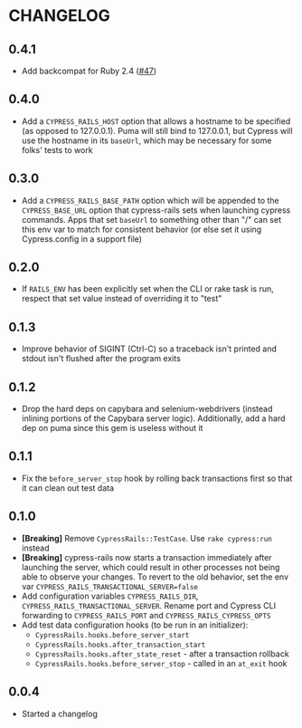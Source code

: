 # CHANGELOG

## 0.4.1

* Add backcompat for Ruby 2.4
  ([#47](https://github.com/testdouble/cypress-rails/pull/47))

## 0.4.0

* Add a `CYPRESS_RAILS_HOST` option that allows a hostname to be specified (as
opposed to 127.0.0.1). Puma will still bind to 127.0.0.1, but Cypress will use
the hostname in its `baseUrl`, which may be necessary for some folks' tests to
work

## 0.3.0

* Add a `CYPRESS_RAILS_BASE_PATH` option which will be appended to the
  `CYPRESS_BASE_URL` option that cypress-rails sets when launching cypress
  commands. Apps that set `baseUrl` to something other than "/" can set this env
  var to match for consistent behavior (or else set it using Cypress.config in a
  support file)

## 0.2.0

* If `RAILS_ENV` has been explicitly set when the CLI or rake task is run,
respect that set value instead of overriding it to "test"

## 0.1.3

* Improve behavior of SIGINT (Ctrl-C) so a traceback isn't printed and stdout
  isn't flushed after the program exits

## 0.1.2

* Drop the hard deps on capybara and selenium-webdrivers (instead inlining
  portions of the Capybara server logic). Additionally, add a hard dep on puma
  since this gem is useless without it

## 0.1.1

* Fix the `before_server_stop` hook by rolling back transactions first so that
  it can clean out test data

## 0.1.0

* **[Breaking]** Remove `CypressRails::TestCase`. Use `rake cypress:run` instead
* **[Breaking]** cypress-rails now starts a transaction immediately after
  launching the server, which could result in other processes not being able
  to observe your changes. To revert to the old behavior, set the env var
  `CYPRESS_RAILS_TRANSACTIONAL_SERVER=false`
* Add configuration variables `CYPRESS_RAILS_DIR`,
  `CYPRESS_RAILS_TRANSACTIONAL_SERVER`. Rename port and Cypress CLI forwarding
  to `CYPRESS_RAILS_PORT` and `CYPRESS_RAILS_CYPRESS_OPTS`
* Add test data configuration hooks (to be run in an initializer):
  * `CypressRails.hooks.before_server_start`
  * `CypressRails.hooks.after_transaction_start`
  * `CypressRails.hooks.after_state_reset` - after a transaction rollback
  * `CypressRails.hooks.before_server_stop` - called in an `at_exit` hook

## 0.0.4

* Started a changelog
